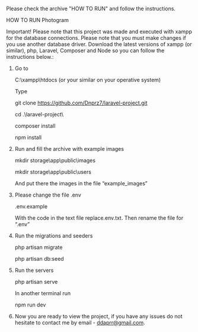 Please check the archive "HOW TO RUN" and follow the instructions.

HOW TO RUN
Photogram

Important!
Please note that this project was made and executed with xampp for the database connections. Please note that you must make changes if you use another database driver. Download the latest versions of xampp (or similar), php, Laravel, Composer and Node so you can follow the instructions below.:

1.	Go to 

    C:\xampp\htdocs 	(or your similar on your operative system)

    Type

    git clone https://github.com/Dnprz7/laravel-project.git

    cd .\laravel-project\

    composer install

    npm install


2.	Run and fill the archive with example images

    mkdir storage\app\public\images

    mkdir storage\app\public\users

    And put there the images in the file “example_images”

3.	Please change the file .env

  	.env.example

  	With the code in the text file replace.env.txt. Then rename the file for “.env”


6.	Run the migrations and seeders

  	php artisan migrate

  	php artisan db:seed

7.	Run the servers

    php artisan serve

  	In another terminal run

  	npm run dev

9.	Now you are ready to view the project, if you have any issues do not hesitate to contact me by email - ddaprr@gmail.com.


